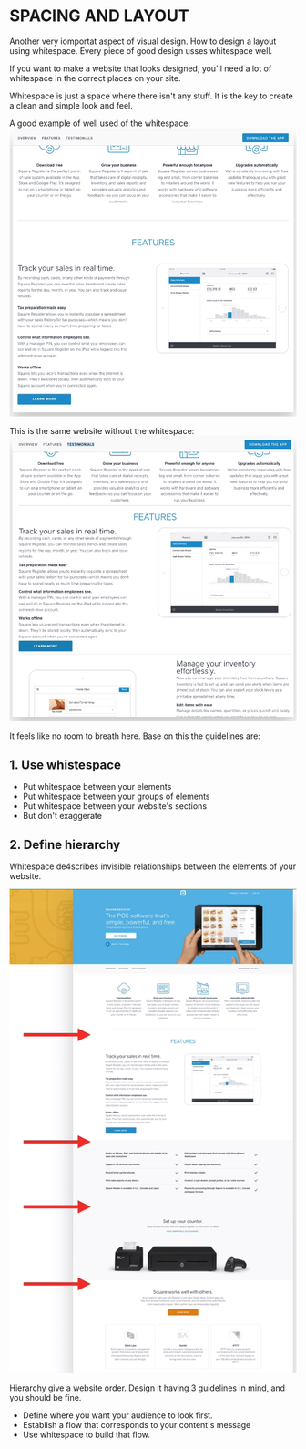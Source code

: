 # SPACING AND LAYOUT

Another very iomportat aspect of visual design. How to design a layout using
whitespace. Every piece of good design usses whitespace well.

If you want to make a website that looks designed, you'll need a lot of
whitespace in the correct places on your site.

Whitespace is just a space where there isn't any stuff. It is the key to create
a clean and simple look and feel.

A good example of well used of the whitespace:  
![spacing01](../assets/spacing01.png)

This is the same website without the whitespace:
![spacing02](../assets/spacing02.png)

It feels like no room to breath here. Base on this the guidelines are:

## 1. Use whistespace

- Put whitespace between your elements
- Put whitespace between your groups of elements
- Put whitespace between your website's sections
- But don't exaggerate

## 2. Define hierarchy

Whitespace de4scribes invisible relationships between the elements of your website.

![spacing03](../assets/spacing03.png)

Hierarchy give a website order. Design it having 3 guidelines in mind, and you should be fine.

- Define where you want your audience to look first.
- Establish a flow that corresponds to your content's message
- Use whitespace to build that flow.
